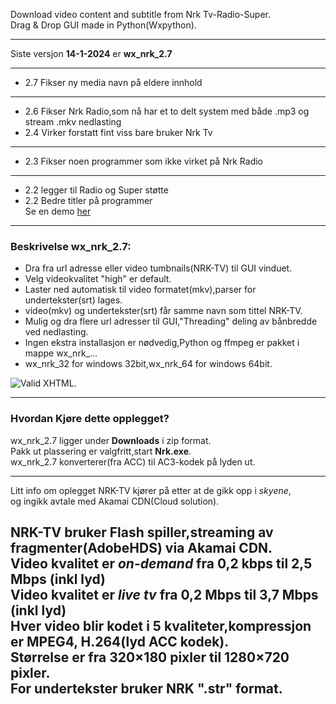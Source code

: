 Download video content and subtitle from Nrk Tv-Radio-Super.  
Drag & Drop GUI made in Python(Wxpython).

---
Siste versjon  **14-1-2024** er **wx_nrk_2.7**  

---

- 2.7 Fikser ny media navn på eldere innhold

---

- 2.6 Fikser Nrk Radio,som nå har et to delt system med både .mp3 og stream .mkv nedlasting    
- 2.4 Virker forstatt fint viss bare bruker Nrk Tv

---

- 2.3 Fikser noen programmer som ikke virket på Nrk Radio  

---
- 2.2 legger til Radio og Super støtte   
- 2.2 Bedre titler på programmer  
Se en demo [her](https://www.dropbox.com/sh/wackcyek8nzziaf/wJ1hAkF49U)

---
###  Beskrivelse wx_nrk_2.7:

 - Dra fra url adresse eller video tumbnails(NRK-TV) til GUI vinduet.
 - Velg videokvalitet "high" er default.
 - Laster ned automatisk til video formatet(mkv),parser for undertekster(srt) lages.
 - video(mkv) og undertekster(srt) får samme navn som tittel NRK-TV.
 - Mulig og dra flere url adresser til GUI,"Threading" deling av bånbredde ved nedlasting.
 - Ingen ekstra installasjon er nødvedig,Python og ffmpeg er pakket i mappe wx_nrk_...
 - wx_nrk_32 for windows 32bit,wx_nrk_64 for windows 64bit.
 
![Valid XHTML](http://imageshack.com/a/img853/8555/pfwy.jpg).

---
### Hvordan Kjøre dette opplegget?


wx_nrk_2.7 ligger under **Downloads** i zip format.  
Pakk ut plassering er valgfritt,start **Nrk.exe**.    
wx_nrk_2.7 konverterer(fra ACC) til AC3-kodek på lyden ut. 

---
Litt info om oplegget NRK-TV kjører på etter at de gikk opp i _skyene_,  
og ingikk avtale med Akamai CDN(Cloud solution).

NRK-TV bruker Flash spiller,streaming av fragmenter(AdobeHDS) via Akamai CDN.  
Video kvalitet er _on-demand_ fra 0,2 kbps til 2,5 Mbps (inkl lyd)  
Video kvalitet er _live tv_ fra 0,2 Mbps til 3,7 Mbps (inkl lyd)  
Hver video blir kodet i 5 kvaliteter,kompressjon er MPEG4, H.264(lyd ACC kodek).   
Størrelse er fra 320×180 pixler til 1280×720 pixler.  
For undertekster bruker NRK ".str" format.
---